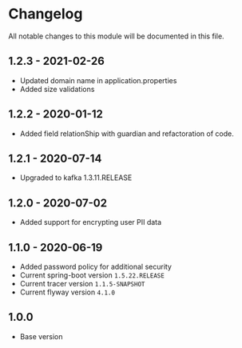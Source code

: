 # Changelog
All notable changes to this module will be documented in this file.

## 1.2.3 - 2021-02-26
- Updated domain name in application.properties
- Added size validations

## 1.2.2 - 2020-01-12
- Added field relationShip with guardian and refactoration of code.

## 1.2.1 - 2020-07-14

- Upgraded to kafka 1.3.11.RELEASE

## 1.2.0 - 2020-07-02

- Added support for encrypting user PII data

## 1.1.0 - 2020-06-19

- Added password policy for additional security
- Current spring-boot version `1.5.22.RELEASE`
- Current tracer version `1.1.5-SNAPSHOT`
- Current flyway version `4.1.0`

## 1.0.0

- Base version
